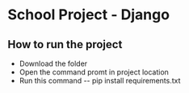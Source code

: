 # School Project - Django
## How to run the project 
- Download the folder 
- Open the command promt in project location
- Run this command
-- pip install requirements.txt
